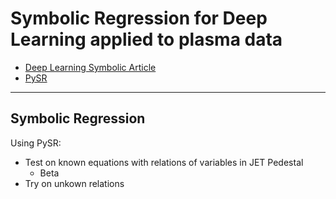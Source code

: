 # Symbolic Regression for Deep Learning applied to plasma data

- [Deep Learning Symbolic Article](https://arxiv.org/abs/2006.11287)
- [PySR](https://github.com/MilesCranmer/PySR)

---

## Symbolic Regression

Using PySR:

- Test on known equations with relations of variables in JET Pedestal
  - Beta
- Try on unkown relations 
